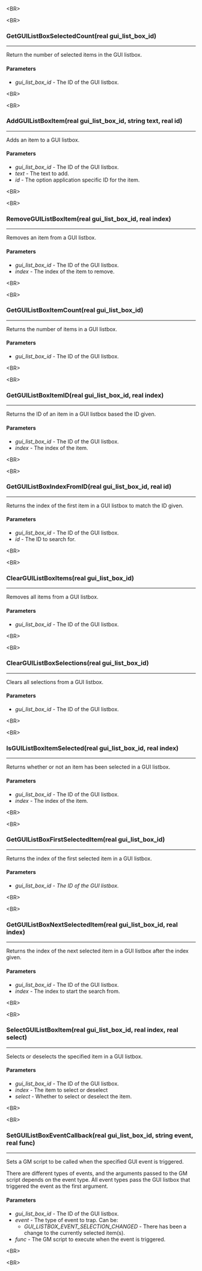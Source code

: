 

&lt;BR&gt;




&lt;BR&gt;


### GetGUIListBoxSelectedCount(real gui\_list\_box\_id) ###

---

Return the number of selected items in the GUI listbox.
#### Parameters ####
  * _gui\_list\_box\_id_ - The ID of the GUI listbox.


&lt;BR&gt;




&lt;BR&gt;


### AddGUIListBoxItem(real gui\_list\_box\_id, string text, real id) ###

---

Adds an item to a GUI listbox.
#### Parameters ####
  * _gui\_list\_box\_id_ - The ID of the GUI listbox.
  * _text_ - The text to add.
  * _id_ - The option application specific ID for the item.


&lt;BR&gt;




&lt;BR&gt;


### RemoveGUIListBoxItem(real gui\_list\_box\_id, real index) ###

---

Removes an item from a GUI listbox.
#### Parameters ####
  * _gui\_list\_box\_id_ - The ID of the GUI listbox.
  * _index_ - The index of the item to remove.


&lt;BR&gt;




&lt;BR&gt;


### GetGUIListBoxItemCount(real gui\_list\_box\_id) ###

---

Returns the number of items in a GUI listbox.
#### Parameters ####
  * _gui\_list\_box\_id_ - The ID of the GUI listbox.


&lt;BR&gt;




&lt;BR&gt;


### GetGUIListBoxItemID(real gui\_list\_box\_id, real index) ###

---

Returns the ID of an item in a GUI listbox based the ID given.
#### Parameters ####
  * _gui\_list\_box\_id_ - The ID of the GUI listbox.
  * _index_ - The index of the item.


&lt;BR&gt;




&lt;BR&gt;


### GetGUIListBoxIndexFromID(real gui\_list\_box\_id, real id) ###

---

Returns the index of the first item in a GUI listbox to match the ID given.
#### Parameters ####
  * _gui\_list\_box\_id_ - The ID of the GUI listbox.
  * _id_ - The ID to search for.


&lt;BR&gt;




&lt;BR&gt;


### ClearGUIListBoxItems(real gui\_list\_box\_id) ###

---

Removes all items from a GUI listbox.
#### Parameters ####
  * _gui\_list\_box\_id_ - The ID of the GUI listbox.


&lt;BR&gt;




&lt;BR&gt;


### ClearGUIListBoxSelections(real gui\_list\_box\_id) ###

---

Clears all selections from a GUI listbox.
#### Parameters ####
  * _gui\_list\_box\_id_ - The ID of the GUI listbox.


&lt;BR&gt;




&lt;BR&gt;


### IsGUIListBoxItemSelected(real gui\_list\_box\_id, real index) ###

---

Returns whether or not an item has been selected in a GUI listbox.
#### Parameters ####
  * _gui\_list\_box\_id_ - The ID of the GUI listbox.
  * _index_ - The index of the item.


&lt;BR&gt;




&lt;BR&gt;


### GetGUIListBoxFirstSelectedItem(real gui\_list\_box\_id) ###

---

Returns the index of the first selected item in a GUI listbox.
#### Parameters ####
  * _gui\_list\_box\_id - The ID of the GUI listbox._

&lt;BR&gt;




&lt;BR&gt;


### GetGUIListBoxNextSelectedItem(real gui\_list\_box\_id, real index) ###

---

Returns the index of the next selected item in a GUI listbox after the index given.
#### Parameters ####
  * _gui\_list\_box\_id_ - The ID of the GUI listbox.
  * _index_ - The index to start the search from.


&lt;BR&gt;




&lt;BR&gt;


### SelectGUIListBoxItem(real gui\_list\_box\_id, real index, real select) ###

---

Selects or deselects the specified item in a GUI listbox.
#### Parameters ####
  * _gui\_list\_box\_id_ - The ID of the GUI listbox.
  * _index_ - The item to select or deselect
  * _select_ - Whether to select or deselect the item.


&lt;BR&gt;




&lt;BR&gt;


### SetGUIListBoxEventCallback(real gui\_list\_box\_id, string event, real func) ###

---

Sets a GM script to be called when the specified GUI event is triggered.

There are different types of events, and the arguments passed to the GM script depends on the event type. All event types pass the GUI listbox that triggered the event as the first argument.
#### Parameters ####
  * _gui\_list\_box\_id_ - The ID of the GUI listbox.
  * _event_ - The type of event to trap. Can be:
    * _GUI\_LISTBOX\_EVENT\_SELECTION\_CHANGED_ - There has been a change to the currently selected item(s).
  * _func_ - The GM script to execute when the event is triggered.


&lt;BR&gt;




&lt;BR&gt;

